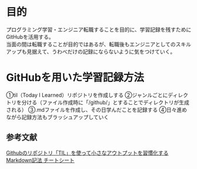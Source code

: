 # 目的
プログラミング学習・エンジニア転職することを目的に、学習記録を残すためにGitHubを活用する。  
当面の間は転職することが目的ではあるが、転職後もエンジニアとしてのスキルアップも見据えて、うわべだけの記録にならないように気をつけていく。

# GitHubを用いた学習記録方法
①til（Today I Learned）リポジトリを作成しする
②ジャンルごとにディレクトリを分ける（ファイル作成時に「/github/」とすることでディレクトリが生成される）
③.mdファイルを作成し、その日学んだことを記録する
④日々進めながら記録方法もブラッシュアップしていく

## 参考文献
[Githubのリポジトリ「TIL」を使って小さなアウトプットを習慣化する](https://qiita.com/nemui_/items/239335b4ed0c3c797add)  
[Markdown記法 チートシート](https://gist.github.com/mignonstyle/083c9e1651d7734f84c99b8cf49d57fa#file-markdown-cheatsheet-md)
